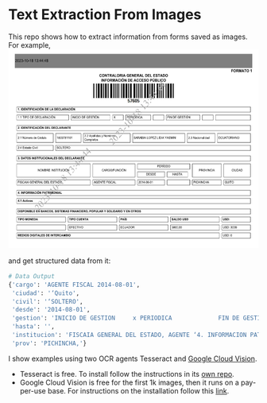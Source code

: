# Text Extraction From Images

This repo shows how to extract information from forms saved as images. For example,
<img src="sample_img.png" alt="form" width="600" height="400">


and get structured data from it:
```python
# Data Output
{'cargo': 'AGENTE FISCAL 2014-08-01',
 'ciudad': '‘Quito',
 'civil': '‘SOLTERO',
 'desde': '2014-08-01',
 'gestion': 'INICIO DE GESTION     x PERIODICA             FIN DE GESTION          ',
 'hasta': '',
 'institucion': 'FISCAIA GENERAL DEL ESTADO, AGENTE ‘4. INFORMACION PATRIMONIAL',
 'prov': 'PICHINCHA,'}
```

I show examples using two OCR agents Tesseract and [Google Cloud Vision](https://cloud.google.com/vision?hl=en).

 - Tesseract is free. To install follow the instructions in its [own repo](https://github.com/tesseract-ocr/tesseract).
 - Google Cloud Vision is free for the first 1k images, then it runs on a pay-per-use base. For instructions on the installation follow this [link](https://cloud.google.com/vision/docs).